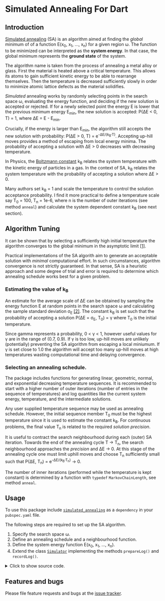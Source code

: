# Simulated Annealing For Dart

## Introduction
[Simulated annealing][SA-Wiki] (SA) is an algorithm aimed at finding the *global* minimum of
of a function E(x<sub>0</sub>, x<sub>1</sub>, ..., x<sub>n</sub>) for a given region &omega;.
The function to be minimized can be interpreted as the
**system energy**. In that case, the global minimum represents
the **ground state** of the system.

The algorithm name is taken from the process of annealing a metal alloy or glass.
First the material is heated above a critical temperature. This allows its atoms to gain
sufficient kinetic energy to be able to rearrange themselves.
Then the temperature is decreased sufficiently slowly
in order to minimize atomic lattice defects as the material solidifies.

*Simulated* annealing works by randomly selecting points in the search space &omega;,
evaluating the energy function, and deciding if the new solution is accepted or rejected.
If for a newly selected point the energy E is lower that the previous minimum energy
E<sub>min</sub>, the new solution is accepted: P(&Delta;E < 0, T) = 1,
where &Delta;E = E - E<sub>min</sub>.

 Crucially, if the energy is larger than E<sub>min</sub>, the algorithm still accepts the
 new solution with probability: P(&Delta;E > 0, T) = e<sup>-&Delta;E/(k<sub>B</sub>&middot;T)</sup>.
 Accepting up-hill moves provides a method of escaping from local energy minima.
 The probability of accepting a solution with &Delta;E > 0 decreases with decreasing temperature.

In Physics, the [Boltzmann constant][Boltzmann] k<sub>B</sub> relates the system
temperature with the kinetic energy of particles in a gas. In the context of SA,
k<sub>B</sub> relates the system temperature with the probability of accepting a solution where &Delta;E > 0.

Many authors set k<sub>B</sub> = 1 and scale the temperature to control the
solution acceptance probability. I find it more practical to define a temperature
scale say T<sub>0</sub> = 100, T<sub>n</sub> = 1e-6, where n is the number of
outer iterations (see method `anneal`) and calculate the system dependent
constant k<sub>B</sub> (see next section).
<!-- Note: The initial temperature T<sub>0</sub> must be
the largest value in the sequence and T<sub>n</sub>
is a small value approaching zero. -->

## Algorithm Tuning
It can be shown that by selecting a sufficiently high initial
temperature the algorithm converges to the global minimum in
the asymptotic limit [\[1\]][1].

Practical implementations of the SA algorith aim to generate
an acceptable solution with *minimal* computational effort. In such circumstances,
algorithm convergence is not
strictly guaranteed. In that sense, SA is a heuristic approach and some
degree of trial and error is required to determine which annealing schedule
works best for a given problem.

### Estimating the value of k<sub>B</sub>
An estimate for the average scale of &Delta;E can be obtained by sampling the energy function E
at random points in the search space &omega; and calculating the sample standard deviation &sigma;<sub>E</sub>
[\[2\]][2]. The constant k<sub>B</sub> is set such that the probability of accepting a solution
P(&Delta;E = &sigma;<sub>E</sub>, T<sub>0</sub>) = &gamma; where T<sub>0</sub> is the initial temperature.

Since gamma represents a probability, 0 < &gamma; < 1,  however useful values for &gamma;
are in the range of (0.7, 0.9). If &gamma; is too low, up-hill moves are unlikely (potentially) preventing the SA algorithm from
escaping a local miniumum. If &gamma; is set close to 1.0 the algorithm will accept too many up-hill
moves at high temperatures wasting computational time and delaying convergence.


### Selecting an annealing schedule.
The package includes functions for generating linear, geometric, normal, and exponential
decreasing temperature sequences.
It is recommended to start with a higher number of
outer iterations (number of entries in the sequence of temperatures) and log
quantities like the current system energy, temperature, and the intermediate solutions.

Any user supplied temperature sequence may be used as annealing schedule. However,
the initial sequence member T<sub>0</sub> must be the highest temperature since it is used
to estimate the constant k<sub>B</sub>. For continuous problems, the
final value T<sub>n</sub> is related to the required *solution precision*.

It is useful to contract the search neighbourhood during each (outer) SA iteration.
Towards the end of the annealing cycle T -> T<sub>n</sub>,
the search neighbourhood approaches the *precision* and &Delta;E -> 0.
At this stage of the annealing cycle one must limit uphill moves and choose T<sub>n</sub>
sufficiently small such that
P(&Delta;E, T<sub>n</sub>) = e<sup>-&Delta;E/(k<sub>B</sub>&middot;T<sub>n</sub>)</sup> -> 0.

The number of inner iterations (performed while the temperature is kept constant)
is determined by a function with `typedef` `MarkovChainLength`, see method `anneal`.


## Usage
To use this package include [`simulated_annealing`][simulated_annealing] as a `dependency` in your `pubspec.yaml` file.

The following steps are required to set up the SA algorithm.
1. Specify the search space &omega;.
2. Define an annealing schedule and a neighbourhood function.
3. Define the system energy function E(x<sub>0</sub>, x<sub>1</sub>, ..., x<sub>n</sub>).
4. Extend the class [`Simulator`][SimulatorClass] implementing the methods `prepareLog()` and  `recordLog()`.

<details><summary> Click to show source code.</summary>

```Dart
import 'dart:io';
import 'dart:math';

import 'package:simulated_annealing/simulated_annealing.dart';

class Sim extends Simulator {
  Sim(
    AnnealingSystem system,
    AnnealingSchedule schedule, {
    num gamma = 0.8,
    num? dE0,
    List<num>? xMin0,
  }) : super(
          system,
          schedule,
          gamma: gamma,
          dE0: dE0,
          xMin0: xMin0,
        );

  final rec = DataRecorder();

  @override
  void prepareLog() {
    rec.prepareVector('x', 3);
    rec.prepareScalar('Energy');
    rec.prepareScalar('P(dE)');
    rec.prepareScalar('Temperature');
    rec.prepareVector('dx', 3);
  }

  @override
  void recordLog() {
    rec.addVector('x', x);
    rec.addVector('dx', dx);
    rec.addScalar('Energy', eCurrent);
    rec.addScalar('P(dE)',
        (eCurrent - eMin) < 0 ? 1 : exp(-(eCurrent - eMin) / (kB * t)));
    rec.addScalar('Temperature', t);
  }
}

void main() async {
  // Defining a spherical space.
  final radius = 2;
  final x = FixedInterval(-radius, radius);
  final y = ParametricInterval(
    () => -sqrt(pow(radius, 2) - pow(x.next(), 2)),
    () => sqrt(pow(radius, 2) - pow(x.next(), 2)),
  );
  final z = ParametricInterval(
    () => -sqrt(pow(radius, 2) - pow(y.next(), 2) - pow(x.next(), 2)),
    () => sqrt(pow(radius, 2) - pow(y.next(), 2) - pow(x.next(), 2)),
  );
  final space = SearchRegion([x, y, z]);

  // Defining an annealing schedule.
  final schedule = AnnealingSchedule(
    exponentialSequence(100, 1e-8, n: 750),
    space.size,
    [1e-6, 1e-6, 1e-6],
  );

  // Defining an energy function.
  // The energy function has a local minimum at xLocalMin
  // and a global minimum at xGlobalMin.
  final xGlobalMin = [0.5, 0.7, 0.8];
  final xLocalMin = [-1.0, -1.0, -0.5];
  num energy(List<num> x) {
    return 4.0 -
        4.0 * exp(-4 * xGlobalMin.distance(x)) -
        2.0 * exp(-6 * xLocalMin.distance(x));
  }

  // ignore: unused_element
  int markov(num temperature) {
    return min(1 + 1~/(100*temperature),25);
  }

  // Construct a simulator instance.
  final simulator = Sim(
    AnnealingSystem(
      energy,
      space,
    ),
    schedule,
    gamma: 0.8,
    //dE0: 0.46,
    xMin0: [-1, -1, -0.5],
  );

  print(simulator);

  final sample = simulator.system.x;
  for (var i = 0; i < simulator.system.sampleSize; i++) {
    sample[i].add(simulator.system.e[i]);
  }

  final xSol = simulator.anneal((t) => 1);
  await File('../sample_data/log.dat').writeAsString(simulator.rec.export());
  await File('../sample_data/energy_sample.dat')
      .writeAsString(sample.export(label: 'x y z energy'));

  print(xSol);
}


```
</details>



## Features and bugs

Please file feature requests and bugs at the [issue tracker][tracker].

[tracker]: http://github.com/simphotonics/simulated_annealing/issues

[Boltzmann]: https://en.wikipedia.org/wiki/Boltzmann_constant

[1]: https://doi.org/10.1007/978-1-4419-1665-5_1

[2]: https://cdn.intechopen.com/pdfs/4631/InTech-Practical_considerations_for_simulated_annealing_implementation.pdf


[simulated_annealing]: https://pub.dev/packages/simulated_annealing

[SimulatorClass]: https://pub.dev/

[SA-Wiki]: https://en.wikipedia.org/wiki/Simulated_annealing
